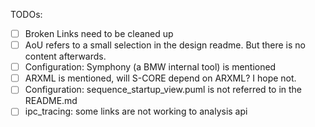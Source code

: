 TODOs:
- [ ] Broken Links need to be cleaned up
- [ ] AoU refers to a small selection in the design readme. But there is no content afterwards.
- [ ] Configuration: Symphony (a BMW internal tool) is mentioned
- [ ] ARXML is mentioned, will S-CORE depend on ARXML? I hope not.
- [ ] Configuration: sequence_startup_view.puml is not referred to in the README.md
- [ ] ipc_tracing: some links are not working to analysis api
